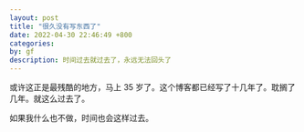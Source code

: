 ```yaml
---
layout: post
title: "很久没有写东西了"
date: 2022-04-30 22:46:49 +800
categories: 
by: gf
description: 时间过去就过去了，永远无法回头了
---
```


或许这正是最残酷的地方，马上 35 岁了。这个博客都已经写了十几年了。耽搁了几年。就这么过去了。

如果我什么也不做，时间也会这样过去。